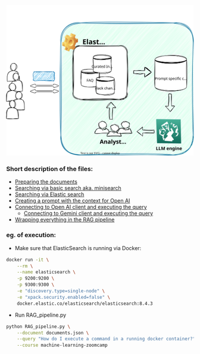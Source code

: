 ![Alt text](rag_pipeline.drawio.svg)

### Short description of the files:
* [Preparing the documents](modify_doc.py)
* [Searching via basic search aka. minisearch](min_search.py)
* [Searching via Elastic search](elastic_search.py)
* [Creating a prompt with the context for Open AI](prompt_building.py)
* [Connecting to Open AI client and executing the query](open_ai_prompt.py)
  * [Connecting to Gemini client and executing the query](gemini_api.py)
* [Wrapping everything in the RAG pipeline](RAG_pipeline.py)

### eg. of execution: 
* Make sure that ElasticSearch is running via Docker:
```bash
docker run -it \
    --rm \
    --name elasticsearch \
    -p 9200:9200 \
    -p 9300:9300 \
    -e "discovery.type=single-node" \
    -e "xpack.security.enabled=false" \
    docker.elastic.co/elasticsearch/elasticsearch:8.4.3
``` 

* Run RAG_pipeline.py
```bash
python RAG_pipeline.py \
    --document documents.json \
    --query "How do I execute a command in a running docker container?" \
    --course machine-learning-zoomcamp
```